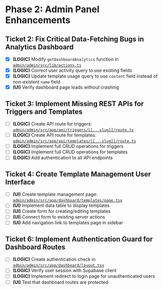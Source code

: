 # Phase 2: Admin Panel Enhancements

## Ticket 2: Fix Critical Data-Fetching Bugs in Analytics Dashboard
- [x] **(LOGIC)** Modify `getDashboardAnalytics` function in [`admin/admin/src/lib/actions.ts`](admin/admin/src/lib/actions.ts)
- [x] **(LOGIC)** Correct user activity query to use existing fields
- [x] **(LOGIC)** Update template usage query to use `content` field instead of non-existent `name` field
- [x] **(UI)** Verify dashboard page loads without crashing

## Ticket 3: Implement Missing REST APIs for Triggers and Templates
- [ ] **(LOGIC)** Create API route for triggers: [`admin/admin/src/app/api/triggers/[[...slug]]/route.ts`](admin/admin/src/app/api/triggers/[[...slug]]/route.ts)
- [ ] **(LOGIC)** Create API route for templates: [`admin/admin/src/app/api/templates/[[...slug]]/route.ts`](admin/admin/src/app/api/templates/[[...slug]]/route.ts)
- [ ] **(LOGIC)** Implement full CRUD operations for triggers
- [ ] **(LOGIC)** Implement full CRUD operations for templates
- [ ] **(LOGIC)** Add authentication to all API endpoints

## Ticket 4: Create Template Management User Interface
- [ ] **(UI)** Create template management page: [`admin/admin/src/app/dashboard/templates/page.tsx`](admin/admin/src/app/dashboard/templates/page.tsx)
- [ ] **(UI)** Implement data table to display templates
- [ ] **(UI)** Create form for creating/editing templates
- [ ] **(UI)** Connect form to existing server actions
- [ ] **(UI)** Add navigation link to templates page in sidebar

## Ticket 6: Implement Authentication Guard for Dashboard Routes
- [ ] **(LOGIC)** Create authentication check in [`admin/admin/src/app/dashboard/layout.tsx`](admin/admin/src/app/dashboard/layout.tsx)
- [ ] **(LOGIC)** Verify user session with Supabase client
- [ ] **(LOGIC)** Implement redirect to login page for unauthenticated users
- [ ] **(UI)** Test that dashboard routes are protected